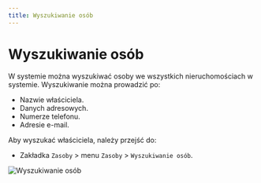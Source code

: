 ```yaml
---
title: Wyszukiwanie osób
---
```


# Wyszukiwanie osób

W systemie można wyszukiwać osoby we wszystkich nieruchomościach w systemie. Wyszukiwanie można prowadzić po:

- Nazwie właściciela.
- Danych adresowych.
- Numerze telefonu.
- Adresie e-mail.

Aby wyszukać właściciela, należy przejść do:

- Zakładka `Zasoby` > menu `Zasoby` > `Wyszukiwanie osób`.

![Wyszukiwanie osób](wyszukiwanieosob.gif)